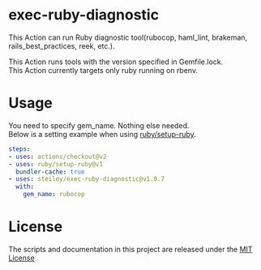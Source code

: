 # exec-ruby-diagnostic

This Action can run Ruby diagnostic tool(rubocop, haml_lint, brakeman, rails_best_practices, reek, etc.).

This Action runs tools with the version specified in Gemfile.lock.<br>
This Action currently targets only ruby ​​running on rbenv.
# Usage

You need to specify gem_name. Nothing else needed.<br>
Below is a setting example when using [ruby/setup-ruby](https://github.com/ruby/setup-ruby).

```yaml
steps:
- uses: actions/checkout@v2
- uses: ruby/setup-ruby@v1
  bundler-cache: true
- uses: steiley/exec-ruby-diagnostic@v1.0.7
  with:
    gem_name: rubocop
```

# License

The scripts and documentation in this project are released under the [MIT License](LICENSE)
